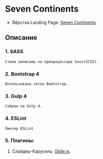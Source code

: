 # Seven Continents
- Вёрстка Landing Page: [Seven Continents](https://dmitriywolf.github.io/works/continent/index.html)

## Описание

### 1. SASS
	Стили написаны на препроцессоре Sass(SCSS).

### 2. Bootstrap 4 
	Использована сетка Bootstrap.

### 3. Gulp 4
	Собран на Gulp 4.

### 4. ESLint
	Линтер ESLint

### 5. Плагины:
	
1. Слайдер-Карусель: [Glide.js](https://glidejs.com/).